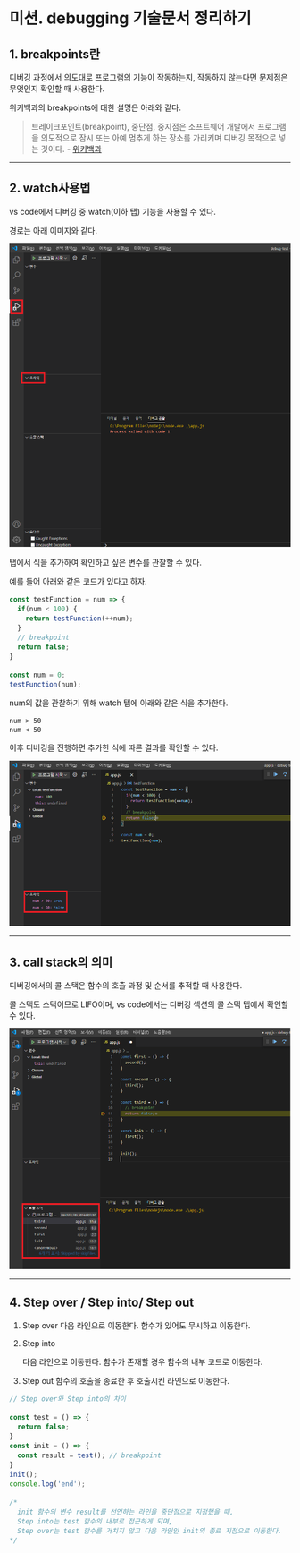 # 미션. debugging 기술문서 정리하기

## 1. breakpoints란

디버깅 과정에서 의도대로 프로그램의 기능이 작동하는지, 작동하지 않는다면 문제점은 무엇인지 확인할 때 사용한다.

위키백과의 breakpoints에 대한 설명은 아래와 같다.

> 브레이크포인트(breakpoint), 중단점, 중지점은 소프트웨어 개발에서 프로그램을 의도적으로 잠시 또는 아예 멈추게 하는 장소를 가리키며 디버깅 목적으로 넣는 것이다. - [위키백과](https://ko.wikipedia.org/wiki/%EB%B8%8C%EB%A0%88%EC%9D%B4%ED%81%AC%ED%8F%AC%EC%9D%B8%ED%8A%B8)

___

## 2. watch사용법

vs code에서 디버깅 중 watch(이하 탭) 기능을 사용할 수 있다.

경로는 아래 이미지와 같다.

![첫 번째 이미지](/images/01.png)

탭에서 식을 추가하여 확인하고 싶은 변수를 관찰할 수 있다.

예를 들어 아래와 같은 코드가 있다고 하자.

```javascript
const testFunction = num => {
  if(num < 100) {
    return testFunction(++num);
  }
  // breakpoint
  return false;
}

const num = 0;
testFunction(num);
```

num의 값을 관찰하기 위해 watch 탭에 아래와 같은 식을 추가한다.

```
num > 50
num < 50
```

이후 디버깅을 진행하면 추가한 식에 따른 결과를 확인할 수 있다.

![두 번째 이미지](/images/02.png)

___

## 3. call stack의 의미

디버깅에서의 콜 스택은 함수의 호출 과정 및 순서를 추적할 때 사용한다.

콜 스택도 스택이므로 LIFO이며, vs code에서는 디버깅 섹션의 콜 스택 탭에서 확인할 수 있다.

![세 번째 이미지](/images/03.png)

___

## 4. Step over / Step into/ Step out

1. Step over
   다음 라인으로 이동한다. 함수가 있어도 무시하고 이동한다.

2. Step into

   다음 라인으로 이동한다. 함수가 존재할 경우 함수의 내부 코드로 이동한다.

3. Step out
   함수의 호출을 종료한 후 호출시킨 라인으로 이동한다.

```javascript
// Step over와 Step into의 차이

const test = () => {
  return false;
}
const init = () => {
  const result = test(); // breakpoint
}
init();
console.log('end');

/*
  init 함수의 변수 result를 선언하는 라인을 중단점으로 지정했을 때,
  Step into는 test 함수의 내부로 접근하게 되며,
  Step over는 test 함수를 거치지 않고 다음 라인인 init의 종료 지점으로 이동한다.
*/

```

